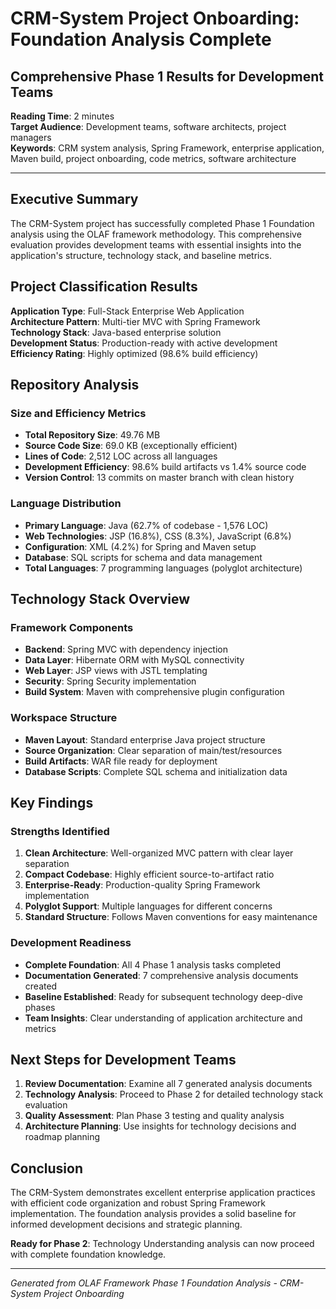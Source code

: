 # CRM-System Project Onboarding: Foundation Analysis Complete

## Comprehensive Phase 1 Results for Development Teams

**Reading Time**: 2 minutes  
**Target Audience**: Development teams, software architects, project managers  
**Keywords**: CRM system analysis, Spring Framework, enterprise application, Maven build, project onboarding, code metrics, software architecture

---

## Executive Summary

The CRM-System project has successfully completed Phase 1 Foundation analysis using the OLAF framework methodology. This comprehensive evaluation provides development teams with essential insights into the application's structure, technology stack, and baseline metrics.

## Project Classification Results

**Application Type**: Full-Stack Enterprise Web Application  
**Architecture Pattern**: Multi-tier MVC with Spring Framework  
**Technology Stack**: Java-based enterprise solution  
**Development Status**: Production-ready with active development  
**Efficiency Rating**: Highly optimized (98.6% build efficiency)

## Repository Analysis

### Size and Efficiency Metrics
- **Total Repository Size**: 49.76 MB
- **Source Code Size**: 69.0 KB (exceptionally efficient)
- **Lines of Code**: 2,512 LOC across all languages
- **Development Efficiency**: 98.6% build artifacts vs 1.4% source code
- **Version Control**: 13 commits on master branch with clean history

### Language Distribution
- **Primary Language**: Java (62.7% of codebase - 1,576 LOC)
- **Web Technologies**: JSP (16.8%), CSS (8.3%), JavaScript (6.8%)
- **Configuration**: XML (4.2%) for Spring and Maven setup
- **Database**: SQL scripts for schema and data management
- **Total Languages**: 7 programming languages (polyglot architecture)

## Technology Stack Overview

### Framework Components
- **Backend**: Spring MVC with dependency injection
- **Data Layer**: Hibernate ORM with MySQL connectivity
- **Web Layer**: JSP views with JSTL templating
- **Security**: Spring Security implementation
- **Build System**: Maven with comprehensive plugin configuration

### Workspace Structure
- **Maven Layout**: Standard enterprise Java project structure
- **Source Organization**: Clear separation of main/test/resources
- **Build Artifacts**: WAR file ready for deployment
- **Database Scripts**: Complete SQL schema and initialization data

## Key Findings

### Strengths Identified
1. **Clean Architecture**: Well-organized MVC pattern with clear layer separation
2. **Compact Codebase**: Highly efficient source-to-artifact ratio
3. **Enterprise-Ready**: Production-quality Spring Framework implementation
4. **Polyglot Support**: Multiple languages for different concerns
5. **Standard Structure**: Follows Maven conventions for easy maintenance

### Development Readiness
- **Complete Foundation**: All 4 Phase 1 analysis tasks completed
- **Documentation Generated**: 7 comprehensive analysis documents created
- **Baseline Established**: Ready for subsequent technology deep-dive phases
- **Team Insights**: Clear understanding of application architecture and metrics

## Next Steps for Development Teams

1. **Review Documentation**: Examine all 7 generated analysis documents
2. **Technology Analysis**: Proceed to Phase 2 for detailed technology stack evaluation
3. **Quality Assessment**: Plan Phase 3 testing and quality analysis
4. **Architecture Planning**: Use insights for technology decisions and roadmap planning

## Conclusion

The CRM-System demonstrates excellent enterprise application practices with efficient code organization and robust Spring Framework implementation. The foundation analysis provides a solid baseline for informed development decisions and strategic planning.

**Ready for Phase 2**: Technology Understanding analysis can now proceed with complete foundation knowledge.

---

*Generated from OLAF Framework Phase 1 Foundation Analysis - CRM-System Project Onboarding*